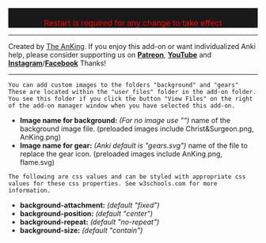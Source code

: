 <div style="color: red; font-size: 16px; background-color: rgb(25, 25, 25); text-align: center;"><br>Restart is required for any change to take effect<br></div>
<hr>

Created by [The AnKing](https://www.ankingmed.com). If you enjoy this add-on or want individualized Anki help, please consider supporting us on **[Patreon](https://www.patreon.com/ankingmed)**, **[YouTube](https://www.youtube.com/theanking)** and **[Instagram](https://www.instagram.com/ankingmed)**/**[Facebook](https://www.facebook.com/ankingmed)** Thanks!

---

`You can add custom images to the folders "background" and "gears" These are located within the "user_files" folder in the add-on folder. You see this folder if you click the button "View Files" on the right of the add-on manager window when you have selected this add-on.`

* **Image name for background:** _(For no image use "")_ name of the background image file. (preloaded images include Christ&Surgeon.png, AnKing.png)
* **Image name for gear:** _(Anki default is "gears.svg")_ name of the file to replace the gear icon. (preloaded images include AnKing.png, flame.svg)

`The following are css values and can be styled with appropriate css values for these css properties. See w3schools.com for more information.`

* **background-attachment:** _(default "fixed")_ 
* **background-position:** _(default "center")_
* **background-repeat:** _(default "no-repeat")_
* **background-size:** _(default "contain")_


